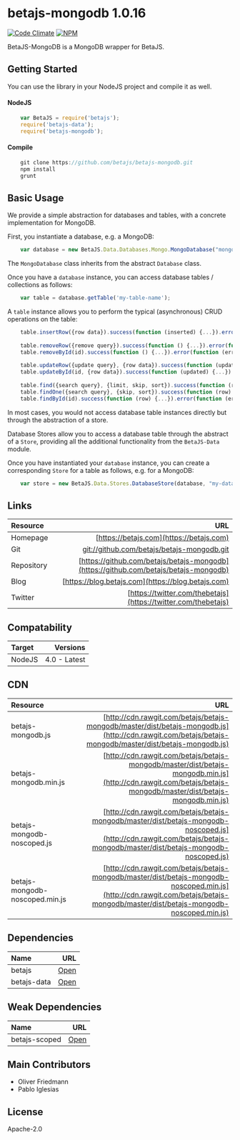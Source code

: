 # betajs-mongodb 1.0.16
[![Code Climate](https://codeclimate.com/github/betajs/betajs-mongodb/badges/gpa.svg)](https://codeclimate.com/github/betajs/betajs-mongodb)
[![NPM](https://img.shields.io/npm/v/betajs-mongodb.svg?style=flat)](https://www.npmjs.com/package/betajs-mongodb)


BetaJS-MongoDB is a MongoDB wrapper for BetaJS.



## Getting Started


You can use the library in your NodeJS project and compile it as well.

#### NodeJS

```javascript
	var BetaJS = require('betajs');
	require('betajs-data');
	require('betajs-mongodb');
```


#### Compile

```javascript
	git clone https://github.com/betajs/betajs-mongodb.git
	npm install
	grunt
```



## Basic Usage


We provide a simple abstraction for databases and tables, with a concrete implementation for MongoDB.

First, you instantiate a database, e.g. a MongoDB:

```javascript
	var database = new BetaJS.Data.Databases.Mongo.MongoDatabase("mongodb://localhost/database");
```
 
The `MongoDatabase` class inherits from the abstract `Database` class.

Once you have a `database` instance, you can access database tables / collections as follows:

```javascript
	var table = database.getTable('my-table-name');
```

A `table` instance allows you to perform the typical (asynchronous) CRUD operations on the table:

```javascript
	table.insertRow({row data}).success(function (inserted) {...}).error(function (error) {...});
	
	table.removeRow({remove query}).success(function () {...}).error(function (error) {...});
	table.removeById(id).success(function () {...}).error(function (error) {...});
	
	table.updateRow({update query}, {row data}).success(function (updated) {...}).error(function (error) {...});
	table.updateById(id, {row data}).success(function (updated) {...}).error(function (error) {...});
	
	table.find({search query}, {limit, skip, sort}).success(function (rowIterator) {...}).error(function (error) {...});
	table.findOne({search query}, {skip, sort}).success(function (row) {...}).error(function (error) {...});
	table.findById(id).success(function (row) {...}).error(function (error) {...});
``` 

In most cases, you would not access database table instances directly but through the abstraction of a store.

Database Stores allow you to access a database table through the abstract of a `Store`, providing all the additional functionality from the `BetaJS-Data` module.

Once you have instantiated your `database` instance, you can create a corresponding `Store` for a table as follows, e.g. for a MongoDB:

```javascript
	var store = new BetaJS.Data.Stores.DatabaseStore(database, "my-database-table");
```


## Links
| Resource   | URL |
| :--------- | --: |
| Homepage   | [https://betajs.com](https://betajs.com) |
| Git        | [git://github.com/betajs/betajs-mongodb.git](git://github.com/betajs/betajs-mongodb.git) |
| Repository | [https://github.com/betajs/betajs-mongodb](https://github.com/betajs/betajs-mongodb) |
| Blog       | [https://blog.betajs.com](https://blog.betajs.com) | 
| Twitter    | [https://twitter.com/thebetajs](https://twitter.com/thebetajs) | 
 



## Compatability
| Target | Versions |
| :----- | -------: |
| NodeJS | 4.0 - Latest |


## CDN
| Resource | URL |
| :----- | -------: |
| betajs-mongodb.js | [http://cdn.rawgit.com/betajs/betajs-mongodb/master/dist/betajs-mongodb.js](http://cdn.rawgit.com/betajs/betajs-mongodb/master/dist/betajs-mongodb.js) |
| betajs-mongodb.min.js | [http://cdn.rawgit.com/betajs/betajs-mongodb/master/dist/betajs-mongodb.min.js](http://cdn.rawgit.com/betajs/betajs-mongodb/master/dist/betajs-mongodb.min.js) |
| betajs-mongodb-noscoped.js | [http://cdn.rawgit.com/betajs/betajs-mongodb/master/dist/betajs-mongodb-noscoped.js](http://cdn.rawgit.com/betajs/betajs-mongodb/master/dist/betajs-mongodb-noscoped.js) |
| betajs-mongodb-noscoped.min.js | [http://cdn.rawgit.com/betajs/betajs-mongodb/master/dist/betajs-mongodb-noscoped.min.js](http://cdn.rawgit.com/betajs/betajs-mongodb/master/dist/betajs-mongodb-noscoped.min.js) |



## Dependencies
| Name | URL |
| :----- | -------: |
| betajs | [Open](https://github.com/betajs/betajs) |
| betajs-data | [Open](https://github.com/betajs/betajs-data) |


## Weak Dependencies
| Name | URL |
| :----- | -------: |
| betajs-scoped | [Open](https://github.com/betajs/betajs-scoped) |


## Main Contributors

- Oliver Friedmann
- Pablo Iglesias

## License

Apache-2.0







